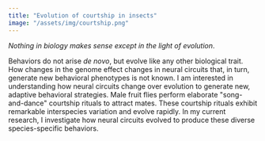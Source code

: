 ```yaml
---
title: "Evolution of courtship in insects"
image: "/assets/img/courtship.png"
---
```


_Nothing in biology makes sense except in the light of evolution_.

Behaviors do not arise _de novo_, but evolve like any other biological trait. How changes in the genome effect changes in neural circuits that, in turn, generate new behavioral phenotypes is not known. I am interested in understanding how neural circuits change over evolution to generate new, adaptive behavioral strategies. Male fruit flies perform elaborate "song-and-dance" courtship rituals to attract mates. These courtship rituals exhibit remarkable interspecies variation and evolve rapidly. In my current research, I investigate how neural circuits evolved to produce these diverse species-specific behaviors.